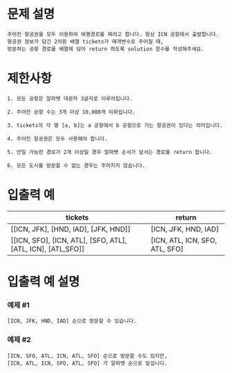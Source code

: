 # 문제 설명
    주어진 항공권을 모두 이용하여 여행경로를 짜려고 합니다. 항상 ICN 공항에서 출발합니다.
    항공권 정보가 담긴 2차원 배열 tickets가 매개변수로 주어질 때, 
    방문하는 공항 경로를 배열에 담아 return 하도록 solution 함수를 작성해주세요.

# 제한사항
    1. 모든 공항은 알파벳 대문자 3글자로 이루어집니다.

    2. 주어진 공항 수는 3개 이상 10,000개 이하입니다.

    3. tickets의 각 행 [a, b]는 a 공항에서 b 공항으로 가는 항공권이 있다는 의미입니다.

    4. 주어진 항공권은 모두 사용해야 합니다.

    5. 만일 가능한 경로가 2개 이상일 경우 알파벳 순서가 앞서는 경로를 return 합니다.

    6. 모든 도시를 방문할 수 없는 경우는 주어지지 않습니다.

# 입출력 예
tickets|return
-------|-------
[[ICN, JFK], [HND, IAD], [JFK, HND]]|[ICN, JFK, HND, IAD]
[[ICN, SFO], [ICN, ATL], [SFO, ATL], [ATL, ICN], [ATL,SFO]]|[ICN, ATL, ICN, SFO, ATL, SFO]

# 입출력 예 설명

### 예제 #1

    [ICN, JFK, HND, IAD] 순으로 방문할 수 있습니다.

### 예제 #2

    [ICN, SFO, ATL, ICN, ATL, SFO] 순으로 방문할 수도 있지만, 
    [ICN, ATL, ICN, SFO, ATL, SFO] 가 알파벳 순으로 앞섭니다.
